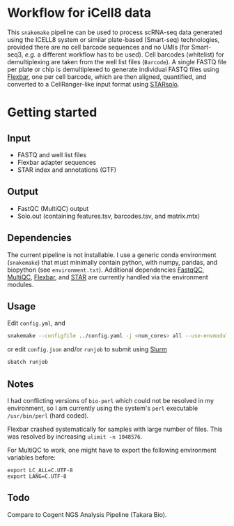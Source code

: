 
Workflow for iCell8 data 
========================

This `snakemake` pipeline can be used to process scRNA-seq data generated using the ICELL8 system or similar plate-based (Smart-seq) technologies, provided there are no cell barcode sequences and no UMIs (for Smart-seq3, *e.g.* a different workflow has to be used). Cell barcodes (whitelist) for demultiplexing are taken from the well list files (`Barcode`). A single FASTQ file per plate or chip is demultiplexed to generate individual FASTQ files using [Flexbar](https://github.com/seqan/flexbar/wiki), one per cell barcode, which are then aligned, quantified, and converted to a CellRanger-like input format using [STARsolo](https://github.com/alexdobin/STAR/blob/master/docs/STARsolo.md#plate-based-smart-seq-scrna-seq).


Getting started
===============

## Input

- FASTQ and well list files
- Flexbar adapter sequences
- STAR index and annotations (GTF)

## Output

- FastQC (MultiQC) output
- Solo.out (containing features.tsv, barcodes.tsv, and matrix.mtx)


## Dependencies

The current pipeline is not installable. I use a generic conda environment (`snakemake`) that must minimally contain python, with numpy, pandas, and biopython (see `environment.txt`). Additional dependencies [FastqQC](https://www.bioinformatics.babraham.ac.uk/projects/fastqc), [MultiQC](https://multiqc.info), [Flexbar](https://github.com/seqan/flexbar), and [STAR](https://github.com/alexdobin/STAR) are currently handled via the environment modules.


## Usage

Edit `config.yml`, and 

```bash
snakemake --configfile ../config.yaml -j <num_cores> all --use-envmodules
```

or edit `config.json` and/or `runjob` to submit using [Slurm](https://slurm.schedmd.com/documentation.html)

```bash
sbatch runjob
```

## Notes

I had conflicting versions of `bio-perl` which could not be resolved in my environment, so I am currently using the system's `perl` executable `/usr/bin/perl` (hard coded).

Flexbar crashed systematically for samples with large number of files. This was resolved by increasing `ulimit -n 1048576`.

For MultiQC to work, one might have to export the following environment variables before:

```
export LC_ALL=C.UTF-8                                                                                                                                                   
export LANG=C.UTF-8
```

## Todo

Compare to Cogent NGS Analysis Pipeline (Takara Bio).



